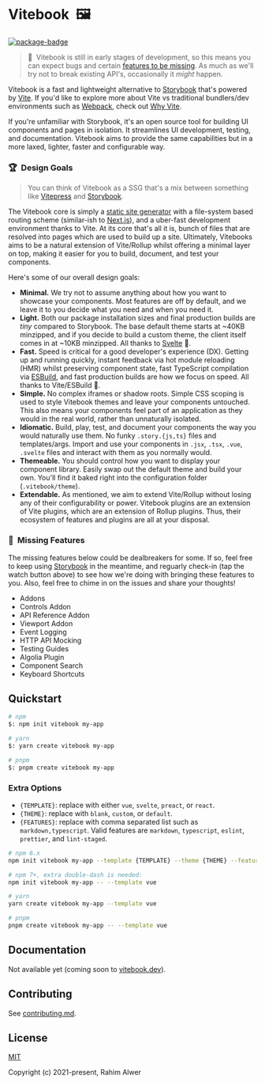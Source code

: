 # Vitebook&nbsp;&nbsp;🖼️

[![package-badge]][package]

> 🚨&nbsp;&nbsp;Vitebook is still in early stages of development, so this means you can expect bugs
> and certain [features to be missing](#missing-features). As much as we'll try not to break
> existing API's, occasionally it _might_ happen.

Vitebook is a fast and lightweight alternative to [Storybook][storybook] that's
powered by [Vite][vite]. If you'd like to explore more about Vite vs traditional bundlers/dev
environments such as [Webpack][webpack], check out [Why Vite][vite-why].

If you're unfamiliar with Storybook, it's an open source tool for building UI components and
pages in isolation. It streamlines UI development, testing, and documentation. Vitebook aims
to provide the same capabilities but in a more laxed, lighter, faster and configurable way.

### 🏆&nbsp;&nbsp;Design Goals

> You can think of Vitebook as a SSG that's a mix between something like [Vitepress][vitepress]
> and [Storybook][storybook].

The Vitebook core is simply a [static site generator][what-is-ssg] with a file-system based routing
scheme (similar-ish to [Next.js][nextjs-routing]), and a uber-fast development environment thanks
to Vite. At its core that's all it is, bunch of files that are resolved into pages which are
used to build up a site. Ultimately, Vitebooks aims to be a natural extension of Vite/Rollup
whilst offering a minimal layer on top, making it easier for you to build, document, and test
your components.

Here's some of our overall design goals:

- **Minimal.** We try not to assume anything about how you want to showcase your components. Most
  features are off by default, and we leave it to you decide what you need and when you need it.
- **Light.** Both our package installation sizes and final production builds are _tiny_ compared
  to Storybook. The base default theme starts at ~40KB minzipped, and if you decide to
  build a custom theme, the client itself comes in at ~10KB minzipped. All thanks to
  [Svelte][svelte-gh] 👏.
- **Fast.** Speed is critical for a good developer's experience (DX). Getting up and running quickly,
  instant feedback via hot module reloading (HMR) whilst preserving component state, fast TypeScript
  compilation via [ESBuild][esbuild], and fast production builds are how we focus on speed. All
  thanks to Vite/ESBuild 👏.
- **Simple.** No complex iframes or shadow roots. Simple CSS scoping is used to style Vitebook
  themes and leave your components untouched. This also means your components feel part of an
  application as they would in the real world, rather than unnaturally isolated.
- **Idiomatic.** Build, play, test, and document your components the way you would naturally use
  them. No funky `.story.{js,ts}` files and templates/args. Import and use your components in `.jsx`,
  `.tsx`, `.vue`, `.svelte` files and interact with them as you normally would.
- **Themeable.** You should control how you want to display your component library. Easily swap
  out the default theme and build your own. You'll find it baked right into the configuration
  folder (`.vitebook/theme`).
- **Extendable.** As mentioned, we aim to extend Vite/Rollup without losing any of their
  configurability or power. Vitebook plugins are an extension of Vite plugins, which are an
  extension of Rollup plugins. Thus, their ecosystem of features and plugins are all at your
  disposal.

### 🚧&nbsp;&nbsp;Missing Features

The missing features below could be dealbreakers for some. If so, feel free to keep using
[Storybook][storybook] in the meantime, and reguarly check-in (tap the watch button above) to see
how we're doing with bringing these features to you. Also, feel free to chime in on the issues
and share your thoughts!

- Addons
- Controls Addon
- API Reference Addon
- Viewport Addon
- Event Logging
- HTTP API Mocking
- Testing Guides
- Algolia Plugin
- Component Search
- Keyboard Shortcuts

## Quickstart

```bash
# npm
$: npm init vitebook my-app

# yarn
$: yarn create vitebook my-app

# pnpm
$: pnpm create vitebook my-app
```

### Extra Options

- `{TEMPLATE}`: replace with either `vue`, `svelte`, `preact`, or `react`.
- `{THEME}`: replace with `blank`, `custom`, or `default`.
- `{FEATURES}`: replace with comma separated list such as `markdown,typescript`. Valid features
  are `markdown`, `typescript`, `eslint`, `prettier`, and `lint-staged`.

```bash
# npm 6.x
npm init vitebook my-app --template {TEMPLATE} --theme {THEME} --features {FEATURES}

# npm 7+, extra double-dash is needed:
npm init vitebook my-app -- --template vue

# yarn
yarn create vitebook my-app --template vue

# pnpm
pnpm create vitebook my-app -- --template vue
```

## Documentation

Not available yet (coming soon to [vitebook.dev][vitebook]).

## Contributing

See [contributing.md](./.github/contributing.md).

## License

[MIT](./LICENSE)

Copyright (c) 2021-present, Rahim Alwer

[esbuild]: https://esbuild.github.io
[package]: https://www.npmjs.com/package/@vitebook/core
[package-badge]: https://img.shields.io/npm/v/@vitebook/core
[semantic-release]: https://github.com/semantic-release/semantic-release
[storybook]: https://storybook.js.org
[storybook-theming]: https://storybook.js.org/docs/react/configure/theming
[webpack]: https://webpack.js.org
[nextjs-routing]: https://nextjs.org/docs/routing/introduction
[vite]: https://vitejs.dev
[vite-why]: https://vitejs.dev/guide/why.html
[vitebook]: https://vitebook.dev
[svelte-gh]: https://github.com/sveltejs/svelte
[vitepress]: https://vitepress.vuejs.org
[docusaurus]: https://docusaurus.io
[what-is-ssg]: https://www.cloudflare.com/en-au/learning/performance/static-site-generator/#:~:text=A%20static%20site%20generator%20is,to%20users%20ahead%20of%20time.

